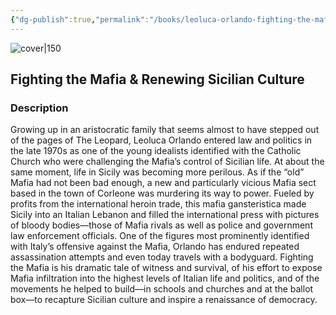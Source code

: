 ```yaml
---
{"dg-publish":true,"permalink":"/books/leoluca-orlando-fighting-the-mafia-renewing-sicilian-culture/","title":"\"Fighting the Mafia & Renewing Sicilian Culture\"","tags":["non-fiction","autobiography","sociopolitical"]}
---
```




![cover|150](http://books.google.com/books/content?id=3ksw6-gWW1MC&printsec=frontcover&img=1&zoom=1&edge=curl&source=gbs_api)

## Fighting the Mafia & Renewing Sicilian Culture

### Description

Growing up in an aristocratic family that seems almost to have stepped out of the pages of The Leopard, Leoluca Orlando entered law and politics in the late 1970s as one of the young idealists identified with the Catholic Church who were challenging the Mafia’s control of Sicilian life. At about the same moment, life in Sicily was becoming more perilous. As if the “old” Mafia had not been bad enough, a new and particularly vicious Mafia sect based in the town of Corleone was murdering its way to power. Fueled by profits from the international heroin trade, this mafia gansteristica made Sicily into an Italian Lebanon and filled the international press with pictures of bloody bodies—those of Mafia rivals as well as police and government law enforcement officials. One of the figures most prominently identified with Italy’s offensive against the Mafia, Orlando has endured repeated assassination attempts and even today travels with a bodyguard. Fighting the Mafia is his dramatic tale of witness and survival, of his effort to expose Mafia infiltration into the highest levels of Italian life and politics, and of the movements he helped to build—in schools and churches and at the ballot box—to recapture Sicilian culture and inspire a renaissance of democracy.
```